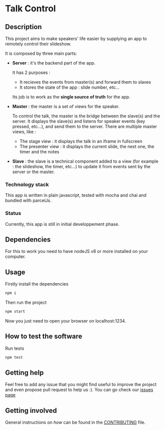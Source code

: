 # Talk Control

## Description

This project aims to make speakers' life easier by supplying an app to remotely control their slideshow.

It is composed by three main parts:

-   **Server** : it's the backend part of the app.

    It has 2 purposes :

    -   It recieves the events from master(s) and forward them to slaves
    -   It stores the state of the app : slide number, etc...

    Its job is to work as the **single source of truth** for the app.

-   **Master** : the master is a set of views for the speaker.

    To control the talk, the master is the bridge between the slave(s) and the server.
    It displays the slave(s) and listens for speaker events (key pressed, etc...), and send them to the server.
    There are multiple master views, like :

    -   The stage view : it displays the talk in an iframe in fullscreen
    -   The presenter view : it displays the current slide, the next one, the timer and the notes

-   **Slave** : the slave is a technical component added to a view (for example : the slideshow, the timer, etc...) to update it from events sent by the server or the master.

### Technology stack

This app is written in plain javascript, tested with mocha and chai and bundled with parcelJs.

### Status

Currently, this app is still in initial developpement phase.

## Dependencies

For this to work you need to have nodeJS v8 or more installed on your computer.

## Usage

Firstly install the dependencies

```sh
npm i
```

Then run the project

```sh
npm start
```

Now you just need to open your browser on localhost:1234.

## How to test the software

Run tests

```sh
npm test
```

## Getting help

Feel free to add any issue that you might find useful to improve the project and even propose pull request to help us :).
You can go check our [issues page]('https://github.com/sfeir-open-source/talk-control/issues')

## Getting involved

General instructions on _how_ can be found in the [CONTRIBUTING](CONTRIBUTING.md) file.
